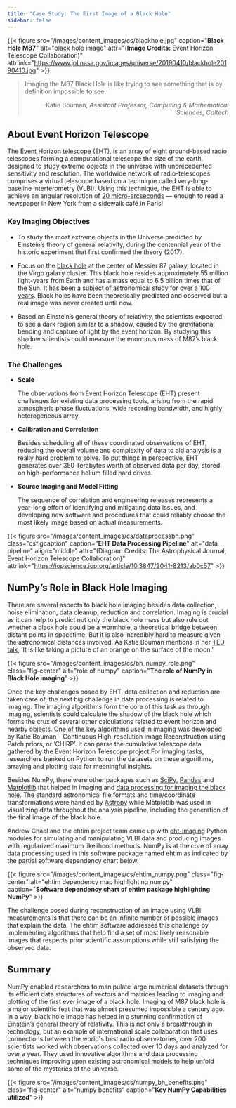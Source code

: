 ```yaml
---
title: "Case Study: The First Image of a Black Hole"
sidebar: false
---
```


{{< figure src="/images/content_images/cs/blackhole.jpg" caption="**Black Hole M87**" alt="black hole image" attr="(**Image Credits:** Event Horizon Telescope Collaboration)" attrlink="https://www.jpl.nasa.gov/images/universe/20190410/blackhole20190410.jpg" >}}

<blockquote cite="https://www.youtube.com/watch?v=BIvezCVcsYs">
    <p>Imaging the M87 Black Hole is like trying to see something that is by definition impossible to see.</p>
    <footer align="right">—Katie Bouman, <cite>Assistant Professor, Computing & Mathematical Sciences, Caltech</cite></footer>
</blockquote>

## About Event Horizon Telescope

The [Event Horizon telescope (EHT)](https://eventhorizontelescope.org), is an
array of eight ground-based radio telescopes forming a computational telescope
the size of the earth, designed to study extreme objects in the
universe with unprecedented sensitivity and resolution.  The worldwide
network of radio-telescopes comprises a virtual telescope based on a technique
called very-long-baseline interferometry (VLBI).
Using this technique, the EHT is able to achieve an angular resolution of
[20 micro-arcseconds][resolution] — enough to read a newspaper in New York
from a sidewalk café in Paris!

[resolution]: https://eventhorizontelescope.org/press-release-april-10-2019-astronomers-capture-first-image-black-hole

### Key Imaging Objectives

* To study the most extreme objects in the Universe predicted by Einstein’s
  theory of general relativity, during the centennial year of the historic
  experiment that first confirmed the theory (2017).

* Focus on the [black hole](https://solarsystem.nasa.gov/resources/2319/first-image-of-a-black-hole/)
  at the center of Messier 87 galaxy, located in the Virgo galaxy cluster.
  This black hole resides approximately 55 million light-years from Earth and
  has a mass equal  to 6.5 billion times that of the Sun. It has been a
  subject of astronomical study for
  [over a 100 years](https://www.jpl.nasa.gov/news/news.php?feature=7385).
  Black holes have been theoretically predicted and observed but a real image
  was never created until now.

* Based on Einstein’s general theory of relativity, the scientists expected to
  see a dark region similar to a shadow, caused by the gravitational bending
  and capture of light by the event horizon. By studying this shadow
  scientists could measure the enormous mass of M87’s black hole.

### The Challenges

* **Scale**

    The observations from Event Horizon Telescope (EHT) present challenges for
    existing data processing tools, arising from the rapid atmospheric phase
    fluctuations, wide recording bandwidth, and highly heterogeneous array.

* **Calibration and Correlation**

    Besides scheduling all of these coordinated observations of EHT, reducing
    the overall volume and complexity of data to aid analysis is a really hard
    problem to solve. To put things in perspective, EHT generates over 350
    Terabytes worth of observed data per day, stored on high-performance
    helium filled hard drives.

* **Source Imaging and Model Fitting**

    The sequence of correlation and engineering releases represents a
    year-long effort of identifying and mitigating data issues, and developing
    new software and procedures that could reliably choose the most likely
    image based on actual measurements.

{{< figure src="/images/content_images/cs/dataprocessbh.png" class="csfigcaption" caption="**EHT Data Processing Pipeline**" alt="data pipeline" align="middle" attr="(Diagram Credits: The Astrophysical Journal, Event Horizon Telescope Collaboration)" attrlink="https://iopscience.iop.org/article/10.3847/2041-8213/ab0c57" >}}

## NumPy’s Role in Black Hole Imaging

There are several aspects to black hole imaging besides data collection, noise
elimination, data cleanup, reduction and correlation. Imaging is crucial as it
can help  to predict not only the black hole mass but also rule out whether a
black hole could be a wormhole, a theoretical bridge between distant points
in spacetime. But it is also incredibly hard to measure given the astronomical
distances involved. As Katie Bouman mentions in her
[TED talk](https://www.youtube.com/watch?v=BIvezCVcsYs),
‘It is like taking a picture of an orange on the surface of the moon.’

{{< figure src="/images/content_images/cs/bh_numpy_role.png" class="fig-center" alt="role of numpy" caption="**The role of NumPy in Black Hole imaging**" >}}

Once the key challenges posed by EHT, data collection and reduction are taken
care of, the next big challenge in data processing is related to imaging. The
imaging algorithms form the core of this task as through imaging, scientists
could calculate the shadow of the black hole which forms the crux of several
other calculations related to event horizon and nearby objects. One of the key
algorithms used in imaging was developed by Katie Bouman – Continuous
High-resolution Image Reconstruction using Patch priors, or ‘CHIRP’. It can
parse the cumulative telescope data gathered by the Event Horizon Telescope
project.For imaging tasks, researchers banked on Python to run the datasets on
these algorithms, arraying and plotting data for meaningful insights.

Besides NumPy, there were other packages such as
[SciPy](https://www.scipy.org), [Pandas](https://pandas.io) and
[Matplotlib](https://matplotlib.org) that helped in imaging and
[data processing for imaging the black hole](https://iopscience.iop.org/article/10.3847/2041-8213/ab0c57).
The standard astronomical file formats and time/coordinate transformations
were handled by [Astropy](https://www.astropy.org) while Matplotlib was used
in visualizing data throughout the analysis pipeline, including the generation
of the final image of the black hole.

Andrew Chael and the ehtim project team came up with
[eht-imaging](https://github.com/achael/eht-imaging) Python modules for
simulating and manipulating VLBI data and producing images with regularized
maximum likelihood methods. NumPy is at the core of array data processing used
in this software package named ehtim as indicated by the partial software
dependency chart below.

{{< figure src="/images/content_images/cs/ehtim_numpy.png" class="fig-center" alt="ehtim dependency map highlighting numpy" caption="**Software dependency chart of ehtim package highlighting NumPy**" >}}

The challenge posed during reconstruction of an image using VLBI measurements
is that there can be an infinite number of possible images that explain the
data.  The ehtim software addresses this challenge by implementing algorithms
that help find a set of most likely reasonable images that respects prior
scientific assumptions while still satisfying the observed data.


## Summary

NumPy enabled researchers to manipulate large numerical datasets through its
efficient data structures of vectors and matrices leading to imaging and
plotting of the first ever image of a black hole. Imaging of M87 black hole is
a major scientific feat that was almost presumed impossible a century ago.  In
a way, black hole image has helped in a stunning confirmation of Einstein’s
general theory of relativity. This is not only a breakthrough in technology,
but an example of international scale collaboration that uses connections
between the world's best radio observatories, over 200 scientists worked with
observations collected over 10 days and analyzed for over a year. They used
innovative algorithms and data processing techniques improving upon existing
astronomical models to help unfold some of the mysteries of the universe.

{{< figure src="/images/content_images/cs/numpy_bh_benefits.png" class="fig-center" alt="numpy benefits" caption="**Key NumPy Capabilities utilized**" >}}
